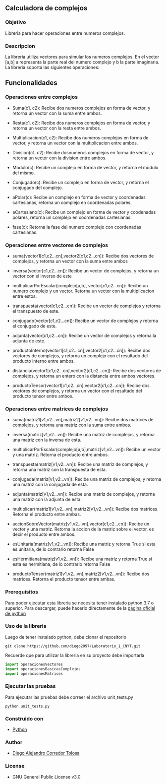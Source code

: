 ## Calculadora de complejos  

### Objetivo 

Libreria para hacer operaciones entre numeros complejos. 

### Descripcion 

La libreria utiliza vectores para simular los numeros complejos. En el vector [a,b] a representa la parte real del numero complejo y b la parte imaginaria. La libreria soporta las siguientes operaciones: 

## Funcionalidades 

### Operaciones entre complejos

- Suma(c1, c2): Recibe dos numeros complejos en forma de vector, y retorna un vector con la suma entre ambos.  

- Resta(c1, c2): Recibe dos numeros complejos en forma de vector, y retorna un vector con la resta entre ambos. 

- Multiplicacion(c1, c2): Recibe dos numeros complejos en forma de vector, y retorna un vector con la multiplicacion entre ambos.  

- Division(c1, c2): Recibe dosnumeros complejos en forma de vector, y retorna un vector con la division entre ambos.  

- Modulo(c): Recibe un complejo en forma de vector, y retorna el modulo del mismo. 

- Conjugado(c): Recibe un complejo en forma de vector, y retorna el conjugado del complejo.

- aPolar(c): Recibe un complejo en forma de vector y coordenadas cartesianas, retorna un complejo en coordenadas polares.

- aCartesiano(c): Recibe un complejo en forma de vector y coodenadas polares, retorna un complejo en coordenadas cartesianas. 

- fase(c): Retorna la fase del numero complejo con coordenadas cartesianas.  

### Operaciones entre vectores de complejos

- suma(vector1[c1,c2...cn],vector2[c1,c2...cn]): Recibe dos vectores de complejos, y retorna un vector con la suma entre ambos

- inversa(vector[c1,c2...cn]): Recibe un vector de complejos, y retorna un vector con el inverso de este

- multiplicarPorEscalar(complejo[a,b], vector[c1,c2...cn]): Recibe un numero complejo y un vector. Retorna un vector con la multiplicacion entre estos. 

- transpuesta(vector[c1,c2...cn]): Recibe un vector de complejos y retorna el transpuesto de este. 

- conjugado(vector[c1,c2...cn]): Recibe un vector de complejos y retorna el conjugado de este. 

- adjunta(vector[c1,c2...cn]):  Recibe un vector de complejos y retorna la adjunta de este.

- productoInterno(vector1[c1,c2...cn],vector2[c1,c2...cn]): Recibe dos vectores de complejos, y retorna un complejo con el resultado del producto interno entre ambos.

- distancia(vector1[c1,c2...cn],vector2[c1,c2...cn]): Recibe dos vectores de complejos, y retorna un entero con la distancia entre ambos vectores.

- productoTensor(vector1[c1,c2...cn],vector2[c1,c2...cn]): Recibe dos vectores de complejos, y retorna un vector con el resultado del producto tensor entre ambos.

### Operaciones entre matrices de complejos

- suma(matriz1[v1,v2...vn],matriz2[v1,v2...vn]): Recibe dos matrices de complejos, y retorna una matriz con la suma entre ambos.

- inversa(matriz[v1,v2...vn]): Recibe una matriz de complejos, y retorna una matriz con la inversa de esta. 

- multiplicarPorEscalar(complejo[a,b],matriz[v1,v2...vn]): Recibe un vector y una matriz. Retorna el producto entre ambos.

- transpuesta(matriz[v1,v2...vn]): Recibe una matriz de complejos, y retorna una matriz con la transpuesta de esta. 

- conjugada(matriz[v1,v2...vn]): Recibe una matriz de complejos, y retorna una matriz con la conjugada de esta. 

- adjunta(matriz[v1,v2...vn]): Recibe una matriz de complejos, y retorna una matriz con la adjunta de esta.

- multiplicar(matriz1[v1,v2...vn],matriz2[v1,v2...vn]): Recibe dos matrices. Retorna el producto entre ambas.

- accionSobreVector(matriz[v1,v2...vn],vector[c1,c2...cn]): Recibe un vector y una matriz. Retorna la accion de la matriz sobre el vector, es decir el producto entre ambos. 

- esUnitaria(matriz[v1,v2...vn]): Recibe una matriz y retorna True si esta es unitaria, de lo contrario retorna False

- esHermitiana(matriz[v1,v2...vn]): Recibe una matriz y retorna True si esta es hermitiana, de lo contrario retorna False

- productoTensor(matriz1[v1,v2...vn],matriz2[v1,v2...vn]): Recibe dos matrices. Retorna el producto tensor entre ambas.

### Prerequisitos 

Para poder ejecutar esta libreria se necesita tener instalado python 3.7 o superior. Para descargar, puede hacerlo directamente de la 
[pagina oficial de python](https://www.python.org/downloads/)


### Uso de la libreria 

Luego de tener instalado python, debe clonar el repositorio 

```
git clone https://github.com/diego2097/Laboratorio_1_CNYT.git
```

Recuerde que para utilizar la libreria en su proyecto debe importarla 

```python
import operacionesVectores  
import operacionesBasicasComplejos 
import operacionesMatrices
```

### Ejecutar las pruebas  

Para ejecutar las pruebas debe correer el archivo unit_tests.py
```
python unit_tests.py
```
### Construido con

- [Python](https://www.python.org/downloads/)

### Author 

- [Diego Alejandro Corredor Tolosa](https://github.com/diego2097)

### License 

- GNU General Public License v3.0